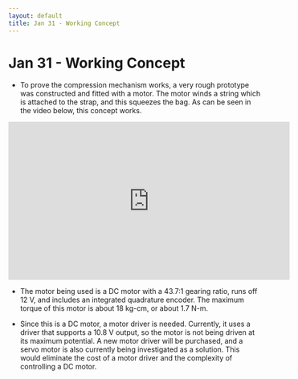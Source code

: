 ```yaml
---
layout: default
title: Jan 31 - Working Concept
---
```

# Jan 31 - Working Concept

- To prove the compression mechanism works, a very rough prototype was constructed and fitted with a motor. The motor winds a string which is attached to the strap, and this squeezes the bag. As can be seen in the video below, this concept works.

<iframe width="560" height="315" src="https://www.youtube.com/embed/c9woQYOd-e0" frameborder="0" allow="accelerometer; autoplay; encrypted-media; gyroscope; picture-in-picture" allowfullscreen></iframe>

- The motor being used is a DC motor with a 43.7:1 gearing ratio, runs off 12 V, and includes an integrated quadrature encoder. The maximum torque of this motor is about 18 kg-cm, or about 1.7 N-m.

- Since this is a DC motor, a motor driver is needed. Currently, it uses a driver that supports a 10.8 V output, so the motor is not being driven at its maximum potential. A new motor driver will be purchased, and a servo motor is also currently being investigated as a solution. This would eliminate the cost of a motor driver and the complexity of controlling a DC motor. 
